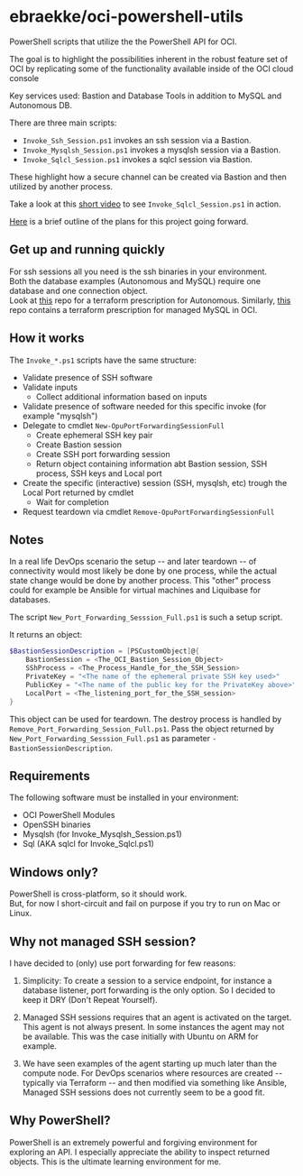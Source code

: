 # ebraekke/oci-powershell-utils

PowerShell scripts that utilize the the PowerShell API for OCI.

The goal is to highlight the possibilities inherent in the robust feature set of OCI
by replicating some of the functionality available inside of the OCI cloud console  

Key services used: Bastion and Database Tools in addition to MySQL and Autonomous DB.  

There are three main scripts: 

* `Invoke_Ssh_Session.ps1` invokes an ssh session via a Bastion.
* `Invoke_Mysqlsh_Session.ps1` invokes a mysqlsh session via a Bastion.
* `Invoke_Sqlcl_Session.ps1` invokes a sqlcl session via Bastion.

These highlight how a secure channel can be created via Bastion and then utilized by another process.

Take a look at this [short video](https://github.com/ebraekke/oci-powershell-utils/issues/3#issue-1576272843) to see `Invoke_Sqlcl_Session.ps1` in action.

[Here](doc/roadmap.md) is a brief outline of the plans for this project going forward. 

## Get up and running quickly

For ssh sessions all you need is the ssh binaries in your environment.   
Both the database examples (Autonomous and MySQL) require one database and one connection object.  
Look at [this](https://github.com/ebraekke/oci-adb-intro) repo for a terraform prescription for Autonomous.
Similarly, [this](https://github.com/ebraekke/oci-mysql-intro) repo contains a terraform prescription for managed MySQL in OCI.

## How it works

The `Invoke_*.ps1` scripts have the same structure:

* Validate presence of SSH software
* Validate inputs
    * Collect additional information based on inputs
* Validate presence of software needed for this specific invoke (for example "mysqlsh")  
* Delegate to cmdlet `New-OpuPortForwardingSessionFull`
    * Create ephemeral SSH key pair
    * Create Bastion session
    * Create SSH port forwarding session 
    * Return object containing information abt Bastion session, SSH process, SSH keys and  Local port 
* Create the specific (interactive) session (SSH, mysqlsh, etc) trough the Local Port returned by cmdlet
    * Wait for completion
* Request teardown via cmdlet `Remove-OpuPortForwardingSessionFull`

## Notes 

In a real life DevOps scenario the setup -- and later teardown -- of connectivity would most likely be done by one process,
while the actual state change would be done by another process. 
This "other" process could for example be Ansible for virtual machines and Liquibase for databases.  

The script `New_Port_Forwarding_Sesssion_Full.ps1` is such a setup script. 

It returns an object: 
```PowerShell
$BastionSessionDescription = [PSCustomObject]@{
    BastionSession = <The_OCI_Bastion_Session_Object>
    SShProcess = <The_Process_Handle_for_the_SSH_Session>
    PrivateKey = "<The name of the ephemeral private SSH key used>"
    PublicKey = "<The name of the public key for the PrivateKey above>"
    LocalPort = <The_listening_port_for_the_SSH_session>
}
```

This object can be used for teardown. The destroy process is handled by `Remove_Port_Forwarding_Session_Full.ps1`.
Pass the object returned by `New_Port_Forwarding_Sesssion_Full.ps1` as parameter `-BastionSessionDescription`. 

## Requirements 

The following software must be installed in your environment: 

* OCI PowerShell Modules
* OpenSSH binaries
* Mysqlsh (for Invoke_Mysqlsh_Session.ps1)
* Sql (AKA sqlcl for Invoke_Sqlcl.ps1)

## Windows only? 

PowerShell is cross-platform, so it should work.  
But, for now I short-circuit and fail on purpose if you try to run on Mac or Linux. 

## Why not managed SSH session? 

I have decided to (only) use port forwarding for few reasons: 

1. Simplicity: To create a session to a service endpoint, for instance a database listener, port forwarding is the only option. So I decided to keep it DRY (Don't Repeat Yourself). 

2. Managed SSH sessions requires that an agent is activated on the target. This agent is not always present. In some instances the agent may not be available. This was the case initially with Ubuntu on ARM for example.  

3. We have seen examples of the agent starting up much later than the compute node. For DevOps scenarios where resources are created -- typically via Terraform -- and then modified via something like Ansible, Managed SSH sessions does not currently seem to be a good fit.      

## Why PowerShell?

PowerShell is an extremely powerful and forgiving environment for exploring an API.
I especially appreciate the ability to inspect returned objects.
This is the ultimate learning environment for me. 
